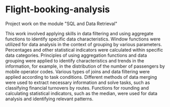 # Flight-booking-analysis

Project work on the module "SQL and Data Retrieval"

This work involved applying skills in data filtering and using aggregate functions to identify specific data characteristics. 
Window functions were utilized for data analysis in the context of grouping by various parameters. Percentages and other statistical indicators were calculated within specific data categories.
Principles of using aggregation functions and data grouping were applied to identify characteristics and trends in the information, for example, in the distribution of the number of passengers by mobile operator codes. 
Various types of joins and data filtering were applied according to task conditions. 
Different methods of data merging were used to extract necessary information and solve tasks, 
such as classifying financial turnovers by routes. Functions for rounding and calculating statistical indicators, such as the median, were used for data analysis and identifying relevant patterns.


